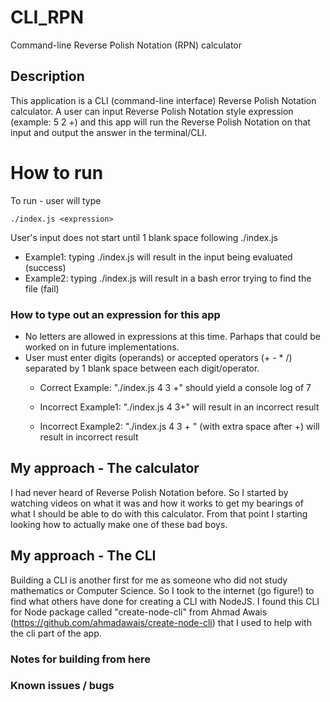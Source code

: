 # CLI_RPN
Command-line Reverse Polish Notation (RPN) calculator

## Description
This application is a CLI (command-line interface) Reverse Polish Notation calculator. A user can input Reverse Polish Notation style expression (example: 5 2 +) and this app will run the Reverse Polish Notation on that input and output the answer in the terminal/CLI. 


# How to run
To run - user will type 
```
./index.js <expression>
```

User's input does not start until 1 blank space following ./index.js
- Example1: typing ./index.js <expression> will result in the input being evaluated (success)
- Example2: typing ./index.js<expression> will result in a bash error trying to find the file (fail)

### How to type out an expression for this app

- No letters are allowed in expressions at this time. Parhaps that could be worked on in future implementations.
- User must enter digits (operands) or accepted operators (+ - * /) separated by 1 blank space between each digit/operator.
    - Correct Example: "./index.js 4 3 +" should yield a console log of 7

    - Incorrect Example1: "./index.js 4 3+" will result in an incorrect result
    - Incorrect Example2: "./index.js 4 3 + " (with extra space after +) will result in incorrect result


## My approach - The calculator
I had never heard of Reverse Polish Notation before. So I started by watching videos on what it was and how it works to get my bearings of what I should be able to do with this calculator. From that point I starting looking how to actually make one of these bad boys.


## My approach - The CLI
Building a CLI is another first for me as someone who did not study mathematics or Computer Science. So I took to the internet (go figure!) to find what others have done for creating a CLI with NodeJS. I found this CLI for Node package called "create-node-cli" from Ahmad Awais (https://github.com/ahmadawais/create-node-cli) that I used to help with the cli part of the app.


### Notes for building from here


### Known issues / bugs

